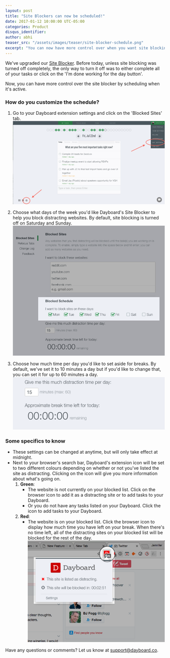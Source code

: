 ```yaml
---
layout: post
title: "Site Blockers can now be scheduled!"
date: 2017-01-12 10:00:00 UTC-05:00
categories: Product
disqus_identifier:
author: abhi
teaser_src: "/assets/images/teaser/site-blocker-schedule.png"
excerpt: "You can now have more control over when you want site blocking to occur using our scheduling feature. Before today, unless site blocking was turned off completely, the only way to turn it off was to either complete all of your tasks or click on the 'I'm done working for the day button'."
---
```


We've upgraded our [Site Blocker](https://blog.dayboard.co/website-blocker-chrome). Before today, unless site blocking was turned off completely, the only way to turn it off was to either complete all of your tasks or click on the 'I'm done working for the day button'.

Now, you can have more control over the site blocker by scheduling when it's active.

### How do you customize the schedule?

1. Go to your Dayboard extension settings and click on the 'Blocked Sites' tab.
![The settings to Dayboard's Chrome New Tab Page Extension](/assets/images/product/extension-setting.png "Dayboard's Chrome Extension Settings")

2. Choose what days of the week you'd like Dayboard's Site Blocker to help you block distracting websites. By default, site blocking is turned off on Saturday and Sunday.
![Schedule the days of the week you'd like Dayboard to help you block distracting sites.](/assets/images/product/site-blocker-break-days-scheduler.png "Dayboard's Site Blocker schedule")

3. Choose how much time per day you'd like to set aside for breaks. By default, we've set it to 10 minutes a day but if you'd like to change that, you can set it for up to 60 minutes a day.
![Set aside some break time for those guilty free browsing on your favourite sites.](/assets/images/product/site-blocker-break-time-scheduler.png "Dayboard's Site Blocker break timer")

### Some specifics to know

- These settings can be changed at anytime, but will only take effect at midnight.
- Next to your browser's search bar, Dayboard's extension icon will be set to two different colours depending on whether or not you've listed the site as distracting. Clicking on the icon will give you more information about what's going on.
   1. **Green**:
      - The website is not currently on your blocked list. Click on the browser icon to add it as a distracting site or to add tasks to your Dayboard.
      <!-- [NEW SCREEN SHOT NEEDED - link has change to button] -->
      - Or you do not have any tasks listed on your Dayboard. Click the icon to add tasks to your Dayboard.
      <!-- [ADD SCREEN SHOT] -->
   2. **Red**:
      - The website is on your blocked list. Click the browser icon to display how much time you have left on your break. When there's no time left, all of the distracting sites on your blocked list will be blocked for the rest of the day.
      ![Dayboard's red site blocker breaks notification indicates you're on a website that is on your blocked list.](/assets/images/product/site-blocker-break-red-notification.png "Dayboard Site Blocker Breaks Red Notification")

Have any questions or comments? Let us know at [support@dayboard.co](mailto:support@dayboard.co).
